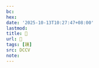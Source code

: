 ```yaml
---
bc:
hex:
date: '2025-10-13T10:27:47+08:00'
lastmod:
title: 􃚇
url: 􃚇
tags: [踴]
src: DCCV
note:
---
```

